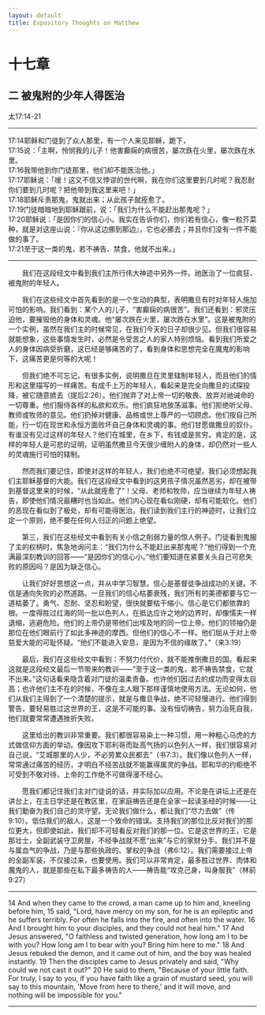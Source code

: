 ```yaml
---
layout: default
title: Expository Thoughts on Matthew
---
```


# 十七章 

## 二 被鬼附的少年人得医治

太17:14-21

***

17:14耶稣和门徒到了众人那里，有一个人来见耶稣，跪下，<br>
17:15说：「主啊，怜悯我的儿子！他害癫痫的病很苦，屡次跌在火里，屡次跌在水里。<br>
17:16我带他到你门徒那里，他们却不能医治他。」<br>
17:17耶稣说：「嗳！这又不信又悖谬的世代啊，我在你们这里要到几时呢？我忍耐你们要到几时呢？把他带到我这里来吧！」<br>
17:18耶稣斥责那鬼，鬼就出来；从此孩子就痊愈了。<br>
17:19门徒暗暗地到耶稣跟前，说：「我们为什么不能赶出那鬼呢？」<br>
17:20耶稣说：「是因你们的信心小。我实在告诉你们，你们若有信心，像一粒芥菜种，就是对这座山说：『你从这边挪到那边』，它也必挪去；并且你们没有一件不能做的事了。<br>
17:21至于这一类的鬼，若不祷告、禁食，他就不出来。」<br>

***

&emsp;&emsp;我们在这段经文中看到我们主所行伟大神迹中另外一件。祂医治了一位疯狂、被鬼附的年轻人。

&emsp;&emsp;我们在这些经文中首先看到的是一个生动的典型，表明撒旦有时对年轻人施加可怕的影响。我们看到：某个人的儿子，“害癫痫的病很苦”。我们还看到：邪灵压迫他，要摧毁他的身体和灵魂。他“屡次跌在火里，屡次跌在水里”。这是被鬼附的一个实例，虽然在我们主的时候常见，在我们今天的日子却很少见。但我们很容易就能想象，这些事情发生时，必然是令受苦之人的家人特别烦恼。看到我们所爱之人的身体因病受折磨，这已经是够痛苦的了，看到身体和思想完全在魔鬼的影响下，这痛苦更是何等的大呢！

&emsp;&emsp;但我们绝不可忘记，有很多实例，说明撒旦在灵里辖制年轻人，而且他们的情形和这里描写的一样痛苦。有成千上万的年轻人，看起来是完全向撒旦的试探投降，被它随意掳去（提后2:26）。他们抛弃了对上帝一切的敬畏、放弃对祂诫命的一切尊重。他们服侍各样的私欲和欢乐。他们疯狂地放荡滋事。他们拒绝听父母、教师或牧师的意见。他们扔掉对健康、品格或世上尊严的一切顾虑。他们按自己所能，行一切在现世和永恒方面败坏自己身体和灵魂的事。他们甘愿做撒旦的奴仆。有谁没有见过这样的年轻人？他们在城里，在乡下，有钱或是贫穷。肯定的是，这样的年轻人是可悲的证明，证明虽然撒旦今天很少缠附人的身体，却仍然对一些人的灵魂施行可怕的辖制。

&emsp;&emsp;然而我们要记住，即使对这样的年轻人，我们也绝不可绝望。我们必须想起我们主耶稣基督的大能。我们在这段经文中看到的这男孩子情况虽然恶劣，却在被带到基督这里来的时候，“从此就痊愈了”！父母、老师和牧师，应当继续为年轻人祷告，即使他们情况最糟时也当如此。他们内心现在看似刚硬，却有可能软化。他们的恶现在看似到了极处，却有可能得医治。我们读到我们主行的神迹时，让我们立定一个原则，绝不要在任何人归正的问题上绝望。

&emsp;&emsp;第三，我们在这些经文中看到有关小信之削弱力量的惊人例子。门徒看到鬼服了主的权柄时，焦急地询问主：“我们为什么不能赶出来那鬼呢？”他们得到一个充满最深刻教训的回答——“是因你们的信心小。”他们要知道在紧要关头自己可悲失败的原因吗？是因为缺乏信心。

&emsp;&emsp;让我们好好思想这一点，并从中学习智慧。信心是基督徒争战成功的关键。不信是通向失败的必然道路。一旦我们的信心枯萎衰残，我们所有的美德都要与它一道枯萎了。勇气、忍耐、坚忍和盼望，很快就要枯干缩小。信心是它们都依靠的根。一度得胜过红海的同一批以色列人，在抵达应许之地的边界时，却像懦夫一样退缩，逃避危险。他们的上帝仍是带他们出埃及地的同一位上帝。他们的领袖仍是那位在他们眼前行了如此多神迹的摩西。但他们的信心不一样。他们屈从于对上帝慈爱大能的可耻怀疑。“他们不能进入安息，是因为不信的缘故了。”（来3:19）

&emsp;&emsp;最后，我们在这些经文中看到：不努力付代价，就不能推倒撒旦的国。看起来这就是这段经文最后一节带来的教训——“至于这一类的鬼，若不祷告禁食，它就不出来。”这句话看来隐含着对门徒的温柔责备。也许他们因过去的成功而变得太自高；也许他们主不在的时候，不像在主人眼下那样谨慎地使用方法。无论如何，他们从我们主得到了一个清楚的提示，就是与撒旦争战，绝不可轻慢进行。他们得到警告，要轻易胜过这世界的王，这是不可能的事。没有恒切祷告，努力治死自我，他们就要常常遭遇挫折失败。

&emsp;&emsp;这里给出的教训非常重要。我们都很容易染上一种习惯，用一种粗心马虎的方式做信仰方面的举动。像因攻下耶利哥而趾高气扬的以色列人一样，我们很容易对自己说，“艾城那里的人少，不必劳累众民都去”（书7:3）。我们像以色列人一样，常常通过痛苦的经历，才明白不经苦战就不能赢得属灵的争战。耶和华的约柜绝不可受到不敬对待，上帝的工作绝不可做得漫不经心。

&emsp;&emsp;愿我们都记住我们主对门徒说的话，并实际加以应用。不论是在讲坛上还是在讲台上，在主日学还是在教区里，在家庭祷告还是在全家一起读圣经的时候——让我们勤奋为我们自己的灵守望。无论我们做什么，都让我们“尽力去做”（传9:10）。低估我们的敌人，这是一个致命的错误。支持我们的那位比反对我们的那位更大，但即使如此，我们却不可轻看反对我们的那一位。它是这世界的王，它是那壮士，全副武装守卫房屋，不经争战就不愿“出来”与它的家财分手。我们并不是与属血气的争战，乃是与那些执政的、掌权的争战（弗6:12）。我们需要接过上帝的全副军装，不仅接过来，也要使用。我们可以非常肯定，最多胜过世界、肉体和魔鬼的人，就是那些在私下最多祷告的人——祷告能“攻克己身，叫身服我”（林前9:27）

***

14 And when they came to the crowd, a man came up to him and, kneeling before him, 15 said, "Lord, have mercy on my son, for he is an epileptic and he suffers terribly. For often he falls into the fire, and often into the water. 16 And I brought him to your disciples, and they could not heal him." 17 And Jesus answered, "O faithless and twisted generation, how long am I to be with you? How long am I to bear with you? Bring him here to me." 18 And Jesus rebuked the demon, and it came out of him, and the boy was healed instantly. 19 Then the disciples came to Jesus privately and said, "Why could we not cast it out?" 20 He said to them, "Because of your little faith. For truly, I say to you, if you have faith like a grain of mustard seed, you will say to this mountain, 'Move from here to there,' and it will move, and nothing will be impossible for you."

***
